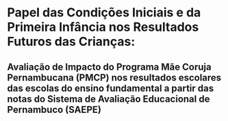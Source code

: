 # Papel das Condições Iniciais e da Primeira Infância nos Resultados Futuros das Crianças:
## Avaliação de Impacto do Programa Mãe Coruja Pernambucana (PMCP) nos resultados escolares das escolas do ensino fundamental a partir das notas do Sistema de Avaliação Educacional de Pernambuco (SAEPE)
